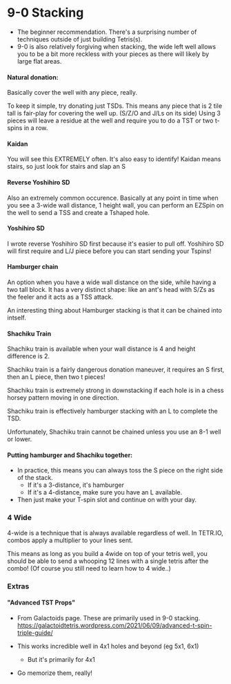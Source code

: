 # 9-0 Stacking
- The beginner recommendation. There's a surprising number of techniques outside of just building Tetris(s).
- 9-0 is also relatively forgiving when stacking, the wide left well allows you to be a bit more reckless with your pieces as there will likely by large flat areas.

#### Natural donation:
Basically cover the well with any piece, really.

To keep it simple, try donating just TSDs. This means any piece that is 2 tile tall is fair-play for covering the well up. (S/Z/O and J/Ls on its side)
Using 3 pieces will leave a residue at the well and require you to do a TST or two t-spins in a row.

#### Kaidan
You will see this EXTREMELY often. It's also easy to identify! Kaidan means stairs, so just look for stairs and slap an S

#### Reverse Yoshihiro SD
Also an extremely common occurence. Basically at any point in time when you see a 3-wide wall distance, 1 height wall, you can perform an EZSpin on the well to send a TSS and create a Tshaped hole.

#### Yoshihiro SD
I wrote reverse Yoshihiro SD first because it's easier to pull off. Yoshihiro SD will first require and L/J piece before you can start sending your Tspins!

#### Hamburger chain
An option when you have a wide wall distance on the side, while having a two tall block.
It has a very distinct shape: like an ant's head with S/Zs as the feeler and it acts as a TSS attack.

An interesting thing about Hamburger stacking is that it can be chained into intself.

#### Shachiku Train
Shachiku train is available when your wall distance is 4 and height difference is 2.

Shachiku train is a fairly dangerous donation maneuver, it requires an S first, then an L piece, then two t pieces! 

Shachiku train is extremely strong in downstacking if each hole is in a chess horsey pattern moving in one direction.

Shachiku train is effectively hamburger stacking with an L to complete the TSD.

Unfortunately, Shachiku train cannot be chained unless you use an 8-1 well or lower.

#### Putting hamburger and Shachiku together:
- In practice, this means you can always toss the S piece on the right side of the stack. 
    - If it's a 3-distance, it's hamburger
    - If it's a 4-distance, make sure you have an L available.
- Then just make your T-spin slot and continue on with your day.

### 4 Wide
4-wide is a technique that is always available regardless of well. 
In TETR.IO, combos apply a multiplier to your lines sent.

This means as long as you build a 4wide on top of your tetris well, you should be able to send a whooping 12 lines with a single tetris after the combo!
(Of course you still need to learn how to 4 wide..)

### Extras
#### "Advanced TST Props"
- From Galactoids page. These are primarily used in 9-0 stacking.
https://galactoidtetris.wordpress.com/2021/06/09/advanced-t-spin-triple-guide/

- This works incredible well in 4x1 holes and beyond (eg 5x1, 6x1)
    - But it's primarily for 4x1

- Go memorize them, really!